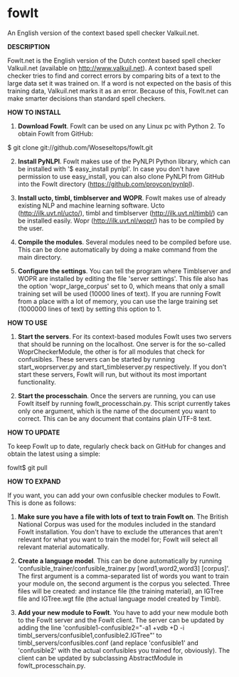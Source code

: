 fowlt
=====

An English version of the context based spell checker Valkuil.net.

**DESCRIPTION**

Fowlt.net is the English version of the Dutch context based spell checker Valkuil.net (available on http://www.valkuil.net). A context based spell checker tries to find and correct errors by comparing bits of a text to the large data set it was trained on. If a word is not expected on the basis of this training data, Valkuil.net marks it as an error. Because of this, Fowlt.net can make smarter decisions than standard spell checkers.

**HOW TO INSTALL**

1. __Download Fowlt__.
Fowlt can be used on any Linux pc with Python 2. To obtain Fowlt from GitHub:

  $ git clone git://github.com/Woseseltops/fowlt.git

2. __Install PyNLPl__.
Fowlt makes use of the PyNLPl Python library, which can be installed with '$ easy_install pynlpl'. In case you don't have permission to use easy_install, you can also clone PyNLPl from GitHub into the Fowlt directory (https://github.com/proycon/pynlpl).

3. __Install ucto, timbl, timblserver and WOPR__.
Fowlt makes use of already existing NLP and machine learning software. Ucto (http://ilk.uvt.nl/ucto/), timbl and timblserver (http://ilk.uvt.nl/timbl/) can be installed easily. Wopr (http://ilk.uvt.nl/wopr/) has to be compiled by the user.

4. __Compile the modules__.
Several modules need to be compiled before use. This can be done automatically by doing a make command from the main directory.

5. __Configure the settings__.
You can tell the program where Timblserver and WOPR are installed by editing the file 'server settings'. This file also has the option 'wopr_large_corpus' set to 0, which means that only a small training set will be used (10000 lines of text). If you are running Fowlt from a place with a lot of memory, you can use the large training set (1000000 lines of text) by setting this option to 1.

**HOW TO USE**

1. __Start the servers__.
For its context-based modules Fowlt uses two servers that should be running on the localhost. One server is for the so-called WoprCheckerModule, the other is for all modules that check for confusibles. These servers can be started by running start_woprserver.py and start_timbleserver.py respectively. If you don't start these servers, Fowlt will run, but without its most important functionality.

2. __Start the processchain__.
Once the servers are running, you can use Fowlt itself by running fowlt_processchain.py. This script currently takes only one argument, which is the name of the document you want to correct. This can be any document that contains plain UTF-8 text.

**HOW TO UPDATE**

To keep Fowlt up to date, regularly check back on GitHub for changes and obtain the latest using a simple:

  fowlt$ git pull

**HOW TO EXPAND**

If you want, you can add your own confusible checker modules to Fowlt. This is done as follows:

1. __Make sure you have a file with lots of text to train Fowlt on__.
The British National Corpus was used for the modules included in the standard Fowlt installation. You don't have to exclude the utterances that aren't relevant for what you want to train the model for; Fowlt will select all relevant material automatically.

2. __Create a language model__.
This can be done automatically by running 'confusible_trainer/confusible_trainer.py [word1,word2,word3] [corpus]'. The first argument is a comma-separated list of words you want to train your module on, the second argument is the corpus you selected. Three files will be created: and instance file (the training material), an IGTree file and IGTree.wgt file (the actual language model created by Timbl).

3. __Add your new module to Fowlt__.
You have to add your new module both to the Fowlt server and the Fowlt client. The server can be updated by adding the line 'confusible1-confusible2="-a1 +vdb +D -i timbl_servers/confusible1,confusible2.IGTree"' to timbl_servers/confusibles.conf (and replace 'confusible1' and 'confusible2' with the actual confusibles you trained for, obviously). The client can be updated by subclassing AbstractModule in fowlt_processchain.py.
